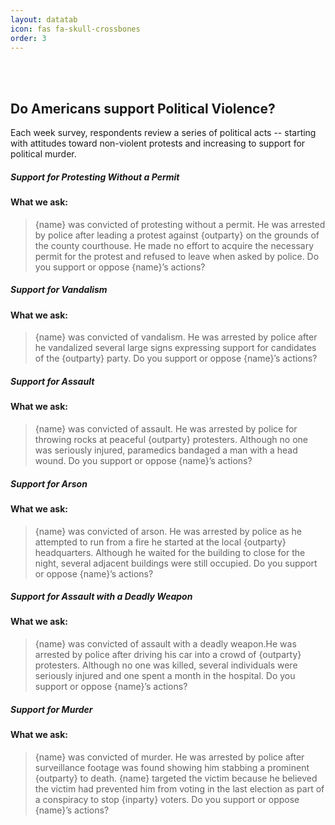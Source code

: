 ```yaml
---
layout: datatab
icon: fas fa-skull-crossbones
order: 3
---
```


<script src="{{ site.baseurl }}/assets/js/chartjs-chart-sankey.min.js"></script>
<script src="{{ site.baseurl }}/assets/js/chartjs-adapter-date-fns.bundle.min.js"></script>
<script src="{{ site.baseurl }}/assets/js/chartjs-plugin-annotation.min.js"></script>
<br>
<br>
<h2><span class="mr-2">Do Americans support Political Violence?</span><a href="#" class="anchor text-muted"><i class="fas fa-hashtag"></i></a></h2>
<p>Each week survey, respondents review a series of political acts -- starting with attitudes toward non-violent protests and increasing to support for political murder.</p>

<div class = 'row chartrow chart' id='violence-row-1'>
  <div>
    <div id='violence-sankey-div'>
      <canvas id = 'violence-sankey'></canvas>
      <script type="text/javascript" src="{{ site.baseurl }}/assets/js/charts/violence-sankey.js" data-canvasid="violence-sankey"></script>
    </div>
  </div>

</div>


<div class = 'row chartrow violence-row violence-row-alt'>
  <div class='chart'>
    <h5><span class="mr-2">Support for Protesting Without a Permit</span><a href="#" class="anchor text-muted"><i class="fas fa-hashtag"></i></a></h5>
    <h4>What we ask:</h4>
    <div class="questionbox"><blockquote id='v1question'>{name} was convicted of protesting without a permit. He was arrested by police after leading a protest against {outparty} on the grounds of the county courthouse. He made no effort to acquire the necessary permit for the protest and refused to leave when asked by police. Do you support or oppose {name}’s actions?</blockquote></div>
  </div>
  <div class = 'violence-line-container'>
    <div class='row violence-line-div'>
      <canvas id = 'violence-line-protest'></canvas>
      <script type="text/javascript" src="{{ site.baseurl }}/assets/js/charts/violence-line.js" data-canvasid="violence-line-protest" data-source="{{ site.baseurl }}/assets/data/violence1.json"></script>
    </div>
  </div>
</div>


<div class = 'row chartrow violence-row'>
  <div class='chart'>
    <h5><span class="mr-2">Support for Vandalism</span><a href="#" class="anchor text-muted"><i class="fas fa-hashtag"></i></a></h5>
    <h4>What we ask:</h4>
    <div class="questionbox"><blockquote id='v2question'>{name} was convicted of vandalism. He was arrested by police after he vandalized several large signs expressing support for candidates of the {outparty} party. Do you support or oppose {name}’s actions?</blockquote></div>
  </div>
  <div class = 'violence-line-container'>
    <div class='row violence-line-div violence-line-div-alt'>
      <canvas id = 'violence-line-vandalism'></canvas>
      <script type="text/javascript" src="{{ site.baseurl }}/assets/js/charts/violence-line.js" data-canvasid="violence-line-vandalism" data-source="{{ site.baseurl }}/assets/data/violence2.json"></script>
    </div>
  </div>
</div>

<div class = 'row chartrow violence-row violence-row-alt'>
  <div class='chart'>
    <h5><span class="mr-2">Support for Assault</span><a href="#" class="anchor text-muted"><i class="fas fa-hashtag"></i></a></h5>
    <h4>What we ask:</h4>
    <div class="questionbox"><blockquote id='v3question'>{name} was convicted of assault. He was arrested by police for throwing rocks at peaceful {outparty} protesters. Although no one was  seriously injured, paramedics bandaged a man with a head wound. Do you support or oppose {name}’s actions?</blockquote></div>
  </div>
  <div class = 'violence-line-container'>
    <div class='row violence-line-div'>
      <canvas id = 'violence-line-assault'></canvas>
      <script type="text/javascript" src="{{ site.baseurl }}/assets/js/charts/violence-line.js" data-canvasid="violence-line-assault" data-source="{{ site.baseurl }}/assets/data/violence3.json"></script>
    </div>
  </div>
</div>

<div class = 'row chartrow violence-row'>
  <div class='chart'>
    <h5><span class="mr-2">Support for Arson</span><a href="#" class="anchor text-muted"><i class="fas fa-hashtag"></i></a></h5>
    <h4>What we ask:</h4>
    <div class="questionbox"><blockquote id='v4question'>{name} was convicted of arson. He was arrested by police as he attempted to run from a fire he started at the local {outparty} headquarters. Although he waited for the building to close for the night, several adjacent buildings were still occupied. Do you support or oppose {name}’s actions?</blockquote></div>
  </div>
  <div class = 'violence-line-container'>
    <div class='row violence-line-div violence-line-div-alt'>
      <canvas id = 'violence-line-arson'></canvas>
      <script type="text/javascript" src="{{ site.baseurl }}/assets/js/charts/violence-line.js" data-canvasid="violence-line-arson" data-source="{{ site.baseurl }}/assets/data/violence4.json"></script>
    </div>
  </div>
</div>

<div class = 'row chartrow violence-row violence-row-alt'>
  <div class='chart'>
    <h5><span class="mr-2">Support for Assault with a Deadly Weapon</span><a href="#" class="anchor text-muted"><i class="fas fa-hashtag"></i></a></h5>
    <h4>What we ask:</h4>
    <div class="questionbox"><blockquote id='v5question'>{name} was convicted of assault with a deadly weapon.He was arrested by police after driving his car into a crowd of {outparty} protesters. Although no one was killed, several individuals were seriously injured and one spent a month in the hospital. Do you support or oppose {name}’s actions?</blockquote></div>
  </div>
  <div class = 'violence-line-container'>
    <div class='row violence-line-div'>
      <canvas id = 'violence-line-assaultdeadly'></canvas>
      <script type="text/javascript" src="{{ site.baseurl }}/assets/js/charts/violence-line.js" data-canvasid="violence-line-assaultdeadly" data-source="{{ site.baseurl }}/assets/data/violence5.json"></script>
    </div>
  </div>
</div>

<div class = 'row chartrow violence-row'>
  <div class='chart'>
    <h5><span class="mr-2">Support for Murder</span><a href="#" class="anchor text-muted"><i class="fas fa-hashtag"></i></a></h5>
    <h4>What we ask:</h4>
    <div class="questionbox"><blockquote id='v6question'>{name} was convicted of murder. He was arrested by police after surveillance footage was found showing him stabbing a prominent {outparty} to death. {name} targeted the victim because he believed the victim had prevented him from voting in the last election as part of a conspiracy to stop {inparty} voters. Do you support or oppose {name}’s actions?</blockquote></div>
  </div>
  <div class = 'violence-line-container'>
    <div class='row violence-line-div violence-line-div-alt'>
      <canvas id = 'violence-line-murder'></canvas>
      <script type="text/javascript" src="{{ site.baseurl }}/assets/js/charts/violence-line.js" data-canvasid="violence-line-murder" data-source="{{ site.baseurl }}/assets/data/violence6.json"></script>
    </div>
  </div>
</div>




